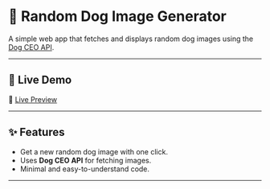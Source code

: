# 🐶 Random Dog Image Generator

A simple web app that fetches and displays random dog images using the [Dog CEO API](https://dog.ceo/dog-api/).

---

## 🚀 Live Demo
🔗 [Live Preview](https://sudhanshuverse.github.io/js-interactive-projects/01-generate-random-images/)  

---

## ✨ Features
- Get a new random dog image with one click.  
- Uses **Dog CEO API** for fetching images.  
- Minimal and easy-to-understand code.  

---
